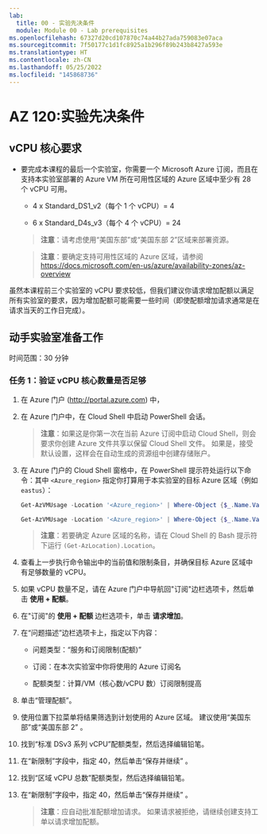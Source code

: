 ```yaml
---
lab:
  title: 00 - 实验先决条件
  module: Module 00 - Lab prerequisites
ms.openlocfilehash: 67327d20cd107870c74a44b27ada759083e07aca
ms.sourcegitcommit: 7f50177c1d1fc8925a1b296f89b243b8427a593e
ms.translationtype: HT
ms.contentlocale: zh-CN
ms.lasthandoff: 05/25/2022
ms.locfileid: "145868736"
---
```

# <a name="az-120-lab-prerequisites"></a>AZ 120:实验先决条件

## <a name="vcpu-core-requirements"></a>vCPU 核心要求

-   要完成本课程的最后一个实验室，你需要一个 Microsoft Azure 订阅，而且在支持本实验室部署的 Azure VM 所在可用性区域的 Azure 区域中至少有 28 个 vCPU 可用。

    -   4 x Standard_DS1_v2（每个 1 个 vCPU）= 4

    -   6 x Standard_D4s_v3（每个 4 个 vCPU）= 24

    > **注意**：请考虑使用“美国东部”或“美国东部 2”区域来部署资源。

    > **注意**：要确定支持可用性区域的 Azure 区域，请参阅 <https://docs.microsoft.com/en-us/azure/availability-zones/az-overview>

虽然本课程前三个实验室的 vCPU 要求较低，但我们建议你请求增加配额以满足所有实验室的要求，因为增加配额可能需要一些时间（即使配额增加请求通常是在请求当天的工作日完成）。

## <a name="before-the-hands-on-lab"></a>动手实验室准备工作

时间范围：30 分钟

### <a name="task-1-validate-sufficient-number-of-vcpu-cores"></a>任务 1：验证 vCPU 核心数量是否足够

1.  在 Azure 门户 (<http://portal.azure.com>) 中， 

1.  在 Azure 门户中，在 Cloud Shell 中启动 PowerShell 会话。 

    > **注意**：如果这是你第一次在当前 Azure 订阅中启动 Cloud Shell，则会要求你创建 Azure 文件共享以保留 Cloud Shell 文件。 如果是，接受默认设置，这样会在自动生成的资源组中创建存储账户。

1.  在 Azure 门户的 Cloud Shell 窗格中，在 PowerShell 提示符处运行以下命令：其中 `<Azure_region>` 指定你打算用于本实验室的目标 Azure 区域（例如 `eastus`）：

    ```powershell
    Get-AzVMUsage -Location '<Azure_region>' | Where-Object {$_.Name.Value -eq 'StandardDSv3Family'}

    Get-AzVMUsage -Location '<Azure_region>' | Where-Object {$_.Name.Value -eq 'StandardDSv2Family'}
    ``` 

    > **注意**：若要确定 Azure 区域的名称，请在 Cloud Shell 的 Bash 提示符下运行 `(Get-AzLocation).Location`。
   
1.  查看上一步执行命令输出中的当前值和限制条目，并确保目标 Azure 区域中有足够数量的 vCPU。

1.  如果 vCPU 数量不足，请在 Azure 门户中导航回"订阅"边栏选项卡，然后单击 **使用 + 配额**。 

1.  在"订阅"的 **使用 + 配额** 边栏选项卡，单击 **请求增加**。

1.  在“问题描述”边栏选项卡上，指定以下内容：

    -   问题类型：“服务和订阅限制(配额)”

    -   订阅：在本次实验室中你将使用的 Azure 订阅名

    -   配额类型：计算/VM（核心数/vCPU 数）订阅限制提高

1. 单击“管理配额”。

1. 使用位置下拉菜单将结果筛选到计划使用的 Azure 区域。 建议使用“美国东部”或“美国东部 2” 。

1. 找到“标准 DSv3 系列 vCPU”配额类型，然后选择编辑铅笔。

1. 在“新限制”字段中，指定 40，然后单击“保存并继续” 。

1. 找到“区域 vCPU 总数”配额类型，然后选择编辑铅笔。

1. 在“新限制”字段中，指定 40，然后单击“保存并继续” 。

   > **注意**：应自动批准配额增加请求。 如果请求被拒绝，请继续创建支持工单以请求增加配额。
